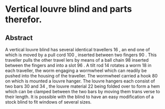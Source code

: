 # Vertical louvre blind and parts therefor.

## Abstract
A vertical louvre blind has several identical travellers 16 , an end one of which is moved by a pull cord 100 , inserted between two fingers 90 . This traveller pulls the other travel lers by means of a ball chain 98 inserted between the fingers and into a slot 96 . A tilt rod 14 rotates a worm 18 in each traveller, the worm engaging a wormwheel which can readily be pushed into the housing of the traveller. The wormwheel carried a hook 80 on which is mounted a louvre hanger. The louvre hangers each consist of two bars 30 and 34 , the louvre material 22 being folded over to form a hem which can be clamped between the two bars by moving them trans verse to their length. It is possible with the blind to have an easy modification of a stock blind to fit windows of several sizes.